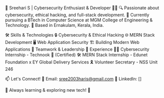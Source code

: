 🚀 Sreehari S | Cybersecurity Enthusiast & Developer 👨‍💻
🔍 Passionate about cybersecurity, ethical hacking, and full-stack development.
🎯 Currently pursuing a BTech in Computer Science at MGM College of Engineering & Technology.
📌 Based in Ernakulam, Kerala, India.

🛠 Skills & Technologies
🔒 Cybersecurity & Ethical Hacking
🌐 MERN Stack Development
🖥️ Web Application Security
🏗️ Building Modern Web Applications
🤝 Teamwork & Leadership
📜 Experience
👨‍🎓 Cybersecurity Internship - Technook 🔹 (Certified)
🛠 MERN Stack Internship - Edunet Foundation x EY Global Delivery Services
🎗 Volunteer Secretary - NSS Unit 246

📫 Let's Connect!
📧 Email: sree2003haris@gmail.com
🔗 LinkedIn: []

🌱 Always learning & exploring new tech! 🚀
